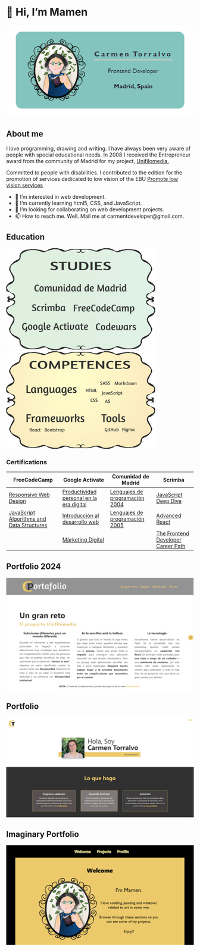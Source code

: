 
# 👋 Hi, I’m Mamen
<p align="center"><img src="BUSINESS-CARD.PNG"></p>

## About me 
<p>I love programming, drawing and writing. I have always been very aware of people with special educational needs. In 2008 I received the Entrepreneur award from the community of Madrid for my project, <a href="https://www.unifilomedia.net" target="_blank">Unifilomedia.</a></p>
<p>Committed to people with disabilities. I contributed to the edition for the promotion of services dedicated to low vision of the EBU <a href="https://www.youtube.com/watch?v=NgXyK9dwrkc!" target="_blank">Promote low vision services</a></p>

<ul>
  <li> 👀 I’m interested in web development.</li>
  <li> 🌱 I’m currently learning html5, CSS, and JavaScript.</li>
  <li> 💞️ I’m looking for collaborating on web development projects.</li>
  <li> 📫 How to reach me. Well. Mail me at carmentdeveloper@gmail.com.</li>
 </ul>

<!---
Amapola-Negra/Amapola-Negra is a ✨ special ✨ repository because its `README.md` (this file) appears on your GitHub profile.
You can click the Preview link to take a look at your changes.
--->
## Education
<p float="left">
<img src="ESTUDIOS.png" width="400px">
<span>&nbsp;&nbsp;&nbsp;&nbsp;&nbsp;&nbsp;&nbsp;&nbsp;&nbsp;</span>
<img src="COMPETENCIAS.png" width="400px"> 
</p>


### Certifications


| FreeCodeCamp | Google Activate |Comunidad de Madrid|Scrimba
| ------------- | ------------- |------------- | ------------- |
| <a href="https://www.freecodecamp.org/certification/fcc6967a336-8a89-485b-b015-6105aa2dbfb7/responsive-web-design" target="_blank">Responsive Web Design</a>|<a href="Certifications/Curso de Productividad Personal en la Era Digital - certificado.pdf">Productividad personal en la era digital</a>|<a href="Certifications/LENGUAJE-PROGRAMACIÓN-2004.pdf" target="_blank">Lenguajes de programación 2004</a>|<a href="https://scrimba.com/certificate/u4P49NAY/gjavascript" target="_blank">JavaScript Deep Dive </a>|
| <a href="https://www.freecodecamp.org/certification/fcc6967a336-8a89-485b-b015-6105aa2dbfb7/javascript-algorithms-and-data-structures">JavaScript Algorithms and Data Structures</a>|<a href="Certifications/Curso de Introducción al Desarrollo Web_ HTML y CSS (1_2).pdf" target="_blank">Introducción al desarrollo web</a>|<a href="Certifications/LENGUAJES-PROGRAMACIÓN-2005.pdf">Lenguajes de programación 2005</a>|<a href="https://scrimba.com/certificate/u4P49NAY/greact" target="_blank">Advanced React</a>|
|| <a href="Certifications/DIPLOMA MÁRKETING DIGITAL.pdf" target="_blank">Márketing Digital</a>||<a href="https://scrimba.com/certificate/u4P49NAY/gfrontend" target="_blank">The Frontend Developer Career Path</a>|

## Portfolio 2024
<p align="center"><a href="https://nuevo-portafolio.netlify.app/"><img src="NUEVO-PORTFOLIO.PNG"></a></p>

## Portfolio
<p align="center"><a href="https://amapola-negra.github.io/MamenPortafolio-repo/#home"><img src="MAMEN-PORTFOLIO.PNG"></a></p>

## Imaginary Portfolio
<p align="center"><a href="https://amapola-negra.github.io/Portfolio/#profile"><img src="PARA-PORTFOLIO.PNG"></a></p>



